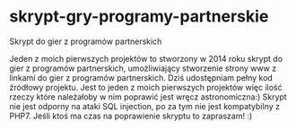 # skrypt-gry-programy-partnerskie
Skrypt do gier z programów partnerskich

Jeden z moich pierwszych projektów to stworzony w 2014 roku skrypt do gier z programów partnerskich, umożliwiający stworzenie strony www z linkami do gier z programów partnerskich.
Dziś udostępniam pełny kod źródłowy projektu. Jest to jeden z moich pierwszych projektów więc ilość rzeczy które należałoby w nim poprawić jest wręcz astronomiczna:)
Skrypt nie jest odporny na ataki SQL injection, po za tym nie jest kompatybilny z PHP7.
Jeśli ktoś ma czas na poprawienie skryptu to zapraszam! :)
